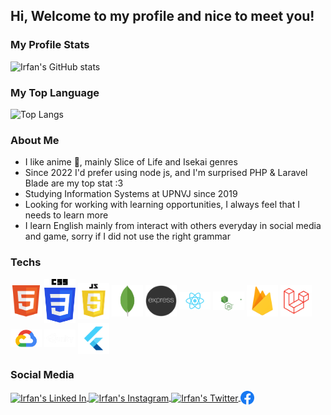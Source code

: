 ## Hi, Welcome to my profile and nice to meet you!

### My Profile Stats
![Irfan's GitHub stats](https://github-readme-stats.vercel.app/api?username=eerfunn&hide=stars&count_private=true&show_icons=true)

### My Top Language
![Top Langs](https://github-readme-stats.vercel.app/api/top-langs/?username=eerfunn&layout=compact)

### About Me
- I like anime 💖, mainly Slice of Life and Isekai genres
- Since 2022 I'd prefer using node js, and I'm surprised PHP & Laravel Blade are my top stat :3
- Studying Information Systems at UPNVJ since 2019
- Looking for working with learning opportunities,  I always feel that I needs to learn more
- I learn English mainly from interact with others everyday in social media and game, sorry if I did not use the right grammar

### Techs
<p>
<a href="https://en.wikipedia.org/wiki/HTML"><img align="center" alt="HTML 5" width="50px" src="https://raw.githubusercontent.com/eerfunn/eerfunn/main/assets/html5.png"/></a>
<a href="https://en.wikipedia.org/wiki/CSS"><img align="center" alt="CSS 3" width="50px" src="https://raw.githubusercontent.com/eerfunn/eerfunn/main/assets/css3.png"/></a>
<a href="https://developer.mozilla.org/en-US/docs/Web/javascript"><img align="center" alt="Javascript" width="50px" src="https://raw.githubusercontent.com/eerfunn/eerfunn/main/assets/js.png"/></a>
<a href="https://www.mongodb.com/"><img align="center" alt="Mongo DB" width="50px" src="https://raw.githubusercontent.com/eerfunn/eerfunn/main/assets/mongo.png"/></a>
<a href="http://expressjs.com/"><img align="center" alt="Express JS" width="50px" src="https://raw.githubusercontent.com/eerfunn/eerfunn/main/assets/express.png"/></a>
<a href="https://reactjs.org/"><img align="center" alt="React JS" width="50px" src="https://raw.githubusercontent.com/eerfunn/eerfunn/main/assets/react.png"/></a>
<a href="https://nodejs.org/en/"><img align="center" alt="Node JS" width="50px" src="https://raw.githubusercontent.com/eerfunn/eerfunn/main/assets/nodejs.svg"/></a>
<a href="https://firebase.google.com/"><img align="center" alt="Firebase" width="50px" src="https://raw.githubusercontent.com/eerfunn/eerfunn/main/assets/firebase.png"/></a>
<a href="https://laravel.com/"><img align="center" alt="Laravel" width="50px" src="https://raw.githubusercontent.com/eerfunn/eerfunn/main/assets/laravel.png"/></a>
<a href="https://cloud.google.com/"><img align="center" alt="Google Cloud" width="50px" src="https://raw.githubusercontent.com/eerfunn/eerfunn/main/assets/gcp.png"/></a>
<a href="https://unity.com/solutions/game"><img align="center" alt="Google Cloud" width="50px" src="https://raw.githubusercontent.com/eerfunn/eerfunn/main/assets/unity.png"/></a>
<a href="https://flutter.dev/"><img align="center" alt="Google Cloud" width="50px" src="https://raw.githubusercontent.com/eerfunn/eerfunn/main/assets/flutter.png"/></a>
</p>

### Social Media
<a href="https://www.linkedin.com/in/irfannadabs/">
  <img align="center" alt="Irfan's Linked In" width="22px" src="https://raw.githubusercontent.com/peterthehan/peterthehan/master/assets/linkedin.svg" />
</a>
<a href="https://www.instagram.com/irfannbsin/">
  <img align="center" alt="Irfan's Instagram" width="22px" src="https://raw.githubusercontent.com/hussainweb/hussainweb/main/icons/instagram.png" />
</a>
<a href="https://www.twitter.com/irfannadabs">
  <img align="center" alt="Irfan's Twitter" width="22px" src="https://raw.githubusercontent.com/peterthehan/peterthehan/master/assets/twitter.svg" />
</a>
<a href="https://www.facebook.com/profile.php?id=100078145747771">
<img align="center" alt="Irfan's Facebook" width="22px" src="https://raw.githubusercontent.com/eerfunn/eerfunn/main/assets/facebook.png"/></a>

<!--
**eerfunn/eerfunn** is a ✨ _special_ ✨ repository because its `README.md` (this file) appears on your GitHub profile.


Here are some ideas to get you started:

- 🔭 I’m currently working on ...
- 🌱 I’m currently learning ...
- 👯 I’m looking to collaborate on ...
- 🤔 I’m looking for help with ...
- 💬 Ask me about ...
- 📫 How to reach me: ...
- 😄 Pronouns: ...
- ⚡ Fun fact: ...
-->
